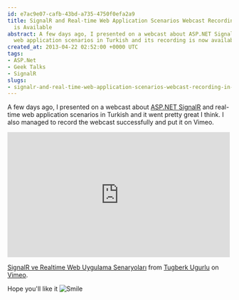 ```yaml
---
id: e7ac9e07-cafb-43bd-a735-4750f0efa2a9
title: SignalR and Real-time Web Application Scenarios Webcast Recording (In Turkish)
  is Available
abstract: A few days ago, I presented on a webcast about ASP.NET SignalR and real-time
  web application scenarios in Turkish and its recording is now available.
created_at: 2013-04-22 02:52:00 +0000 UTC
tags:
- ASP.Net
- Geek Talks
- SignalR
slugs:
- signalr-and-real-time-web-application-scenarios-webcast-recording-in-turkish-is-available
---
```


<p>A few days ago, I presented on a webcast about <a href="http://asp.net/signalr">ASP.NET SignalR</a> and real-time web application scenarios in Turkish and it went pretty great I think. I also managed to record the webcast successfully and put it on Vimeo.</p>
<p><iframe width="500" frameborder="0" src="http://player.vimeo.com/video/64440243" height="281"></iframe></p>
<p><a href="http://vimeo.com/64440243">SignalR ve Realtime Web Uygulama Senaryoları</a> from <a href="http://vimeo.com/user6670252">Tugberk Ugurlu</a> on <a href="http://vimeo.com">Vimeo</a>.</p>
<p>Hope you'll like it <img src="http://www.tugberkugurlu.com/Content/images/Uploadedbyauthors/wlw/f0b83f0129b5_7B23/wlEmoticon-smile.png" alt="Smile" style="border-style: none;" class="wlEmoticon wlEmoticon-smile" /></p>
